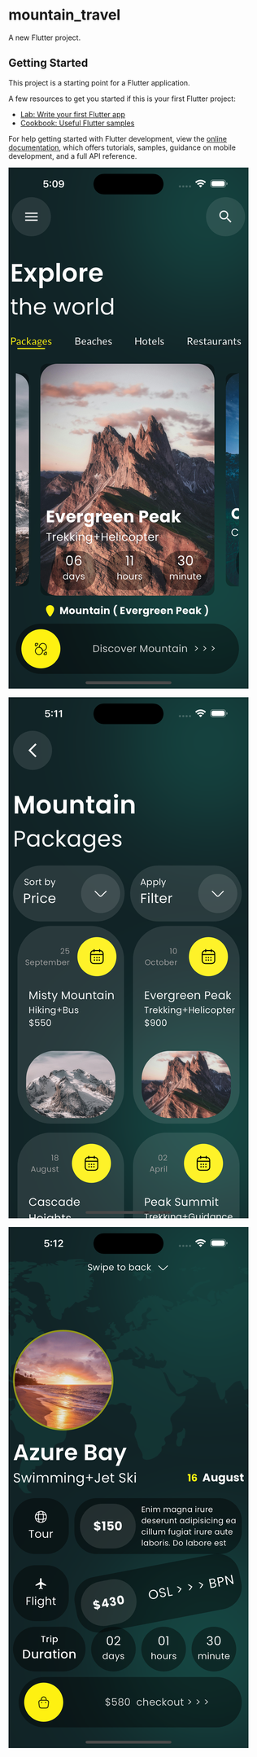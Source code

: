 # mountain_travel

A new Flutter project.

## Getting Started

This project is a starting point for a Flutter application.

A few resources to get you started if this is your first Flutter project:

- [Lab: Write your first Flutter app](https://docs.flutter.dev/get-started/codelab)
- [Cookbook: Useful Flutter samples](https://docs.flutter.dev/cookbook)

For help getting started with Flutter development, view the
[online documentation](https://docs.flutter.dev/), which offers tutorials,
samples, guidance on mobile development, and a full API reference.

![alt text](assets/images/simulator_screenshot_851139EB-92AE-47D8-806E-96F9B6D40143.png)

![alt text](assets/images/simulator_screenshot_A46C9CE2-EDCF-4625-8642-4969E681DD2B.png)

![alt text](assets/images/simulator_screenshot_E3E316FE-A54C-40C0-A366-F2025BAF51D4.png)